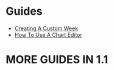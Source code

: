 # Guides
- [Creating A Custom Week](https://github.com/Goldie5fnf/Kade-Engine-Legacy/blob/main/docs/guides/weeks.md)
- [How To Use A Chart Editor](https://github.com/Goldie5fnf/Kade-Engine-Legacy/blob/main/docs/guides/charting.md)

# MORE GUIDES IN 1.1
